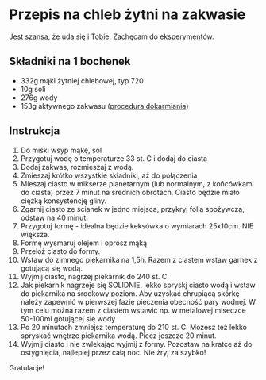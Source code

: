 # Przepis na chleb żytni na zakwasie

Jest szansa, że uda się i Tobie. Zachęcam do eksperymentów.

## Składniki na 1 bochenek

- 332g mąki żytniej chlebowej, typ 720
- 10g soli
- 276g wody
- 153g aktywnego zakwasu ([procedura dokarmiania](./dokarmianie_zakwasu.md))

## Instrukcja

1. Do miski wsyp mąkę, sól
2. Przygotuj wodę o temperaturze 33 st. C i dodaj do ciasta
3. Dodaj zakwas, rozmieszaj z wodą. 
4. Zmieszaj krótko wszystkie składniki, aż do połączenia
5. Mieszaj ciasto w mikserze planetarnym (lub normalnym, z końcówkami do ciasta) przez 7 minut na średnich obrotach. Ciasto będzie miało ciężką konsystencję gliny.
6. Zgarnij ciasto ze ścianek w jedno miejsca, przykryj folią spożywczą, odstaw na 40 minut.
7. Przygotuj formę - idealna będzie keksówka o wymiarach 25x10cm. NIE większa.
8. Formę wysmaruj olejem i oprósz mąką
9. Przełoż ciasto do formy.
10. Wstaw do zimnego piekarnika na 1,5h. Razem z ciastem wstaw garnek z gotującą się wodą.
11. Wyjmij ciasto, nagrzej piekarnik do 240 st. C. 
12. Jak piekarnik nagrzeje się SOLIDNIE, lekko spryskj ciasto wodą i wstaw do piekarnika na środkowy poziom. Aby uzyskać chrupiącą skórkę należy zapewnić w pierwszej fazie pieczenia obecność pary wodnej. W tym celu można razem z ciastem wstawić np. w metalowej miseczce 50-100ml gotującej się wody.
13. Po 20 minutach zmniejsz temperaturę do 210 st. C. Możesz też lekko spryskać wnętrze piekarnika wodą. Piecz jeszcze 20 minut.
14. Wyjmij ciasto i nie zwlekając wyjmij z formy. Pozostaw na kratce aż do ostygnięcia, najlepiej przez całą noc. Nie żryj za szybko!

Gratulacje!

